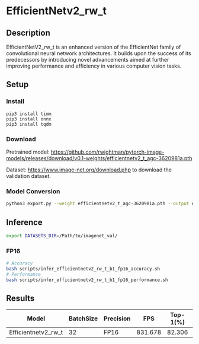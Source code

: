 # EfficientNetv2_rw_t

## Description
EfficientNetV2_rw_t is an enhanced version of the EfficientNet family of convolutional neural network architectures. It builds upon the success of its predecessors by introducing novel advancements aimed at further improving performance and efficiency in various computer vision tasks. 


## Setup

### Install
```
pip3 install timm
pip3 install onnx
pip3 install tqdm
```
### Download

Pretrained model: <https://github.com/rwightman/pytorch-image-models/releases/download/v0.1-weights/efficientnetv2_t_agc-3620981a.pth>

Dataset: <https://www.image-net.org/download.php> to download the validation dataset.

### Model Conversion
```bash
python3 export.py --weight efficientnetv2_t_agc-3620981a.pth --output efficientnetv2_rw_t.onnx
```

## Inference
```bash
export DATASETS_DIR=/Path/to/imagenet_val/
```

### FP16

```bash
# Accuracy
bash scripts/infer_efficientnetv2_rw_t_b1_fp16_accuracy.sh
# Performance
bash scripts/infer_efficientnetv2_rw_t_b1_fp16_performance.sh
```

## Results

Model               |BatchSize  |Precision |FPS      |Top-1(%) |Top-5(%)
--------------------|-----------|----------|---------|---------|--------
Efficientnetv2_rw_t |    32     |   FP16   | 831.678 | 82.306  | 96.163
